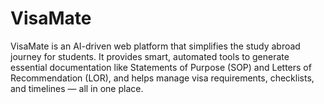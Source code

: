 # VisaMate
VisaMate is an AI-driven web platform that simplifies the study abroad journey for students. It provides smart, automated tools to generate essential documentation like Statements of Purpose (SOP) and Letters of Recommendation (LOR), and helps manage visa requirements, checklists, and timelines — all in one place.

